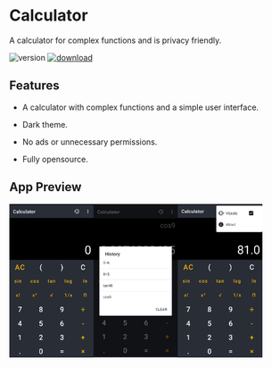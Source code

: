 # Calculator
A calculator for complex functions and is privacy friendly.

![version](https://img.shields.io/badge/version-v1.0.0-blue)
[![download](https://img.shields.io/badge/download-apk-blue)](https://github.com/CYB3R-G0D/Calculator-app/releases/tag/v1.0.0)

## Features

- A calculator with complex functions and a simple user interface.

- Dark theme.

- No ads or unnecessary permissions.

- Fully opensource.

## App Preview

<div style="display:flex;">
<img alt="App image" src="https://github.com/CYB3R-G0D/Calculator-app/raw/main/screenshot/screenshot01.jpg" width="30%">
<img alt="App image" src="https://github.com/CYB3R-G0D/Calculator-app/raw/main/screenshot/screenshot02.jpg" width="30%">
<img alt="App image" src="https://github.com/CYB3R-G0D/Calculator-app/raw/main/screenshot/screenshot03.jpg" width="30%">  
</div> 
